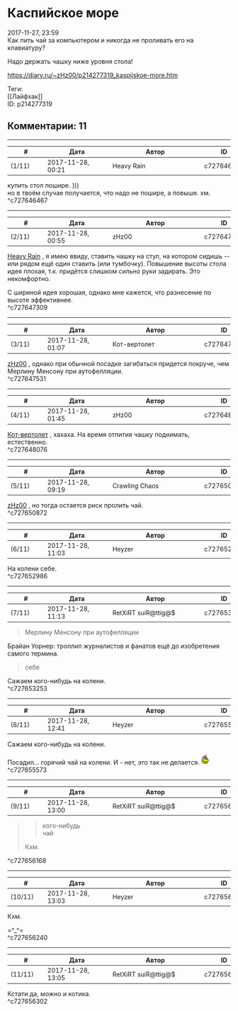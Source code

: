 Каспийское море
===============

  
2017-11-27, 23:59  
 Как пить чай за компьютером и никогда не проливать его на клавиатуру?   
   
 Надо держать чашку ниже уровня стола!   
  
<https://diary.ru/~zHz00/p214277319_kaspijskoe-more.htm>  
  
Теги:  
[[Лайфхак]]  
ID: p214277319  


Комментарии: 11
---------------

  


---



|         #         |              Дата              |                     Автор                     |           ID           |
| --- | --- | --- | --- |
| (1/11) | 2017-11-28, 00:21 | Heavy Rain | c727646467 |

  
 купить стол пошире. )))   
 но в твоём случае получается, что надо не пошире, а повыше. хм.   
 ^c727646467

---



|         #         |              Дата              |                     Автор                     |           ID           |
| --- | --- | --- | --- |
| (2/11) | 2017-11-28, 00:55 | zHz00 | c727647309 |

  
  [Heavy Rain](http://kogacz.diary.ru "dear j ournal")  , я имею ввиду, ставить чашку на стул, на котором сидишь -- или рядом ещё один ставить (или тумбочку). Повышение высоты стола идея плохая, т.к. придётся слишком сильно руки задирать. Это некомфортно.   
   
 С шириной идея хорошая, однако мне кажется, что разнесение по высоте эффективнее.   
 ^c727647309

---



|         #         |              Дата              |                     Автор                     |           ID           |
| --- | --- | --- | --- |
| (3/11) | 2017-11-28, 01:07 | Кот-вертолет | c727647531 |

  
  [zHz00](https://zHz00.diary.ru "Untitled")  , однако при обычной посадке загибаться придется покруче, чем Мерлину Менсону при аутофелляции.   
 ^c727647531

---



|         #         |              Дата              |                     Автор                     |           ID           |
| --- | --- | --- | --- |
| (4/11) | 2017-11-28, 01:45 | zHz00 | c727648076 |

  
  [Кот-вертолет](http://now-and-zen.diary.ru "Now and zen")  , хахаха. На время отпития чашку поднимать, естественно.   
 ^c727648076

---



|         #         |              Дата              |                     Автор                     |           ID           |
| --- | --- | --- | --- |
| (5/11) | 2017-11-28, 09:19 | Crawling Chaos | c727650872 |

  
  [zHz00](https://zHz00.diary.ru "Untitled")  , но тогда остается риск пролить чай.   
 ^c727650872

---



|         #         |              Дата              |                     Автор                     |           ID           |
| --- | --- | --- | --- |
| (6/11) | 2017-11-28, 11:03 | Heyzer | c727652986 |

  
 На колени себе.   
 ^c727652986

---



|         #         |              Дата              |                     Автор                     |           ID           |
| --- | --- | --- | --- |
| (7/11) | 2017-11-28, 11:13 | RetXiRT suiR@ttig@$ | c727653253 |

  
  
>   Мерлину Менсону при аутофелляции  

 Брайан Уорнер: троллил журналистов и фанатов ещё до изобретения самого термина.   
 
>   себе  

 Сажаем кого-нибудь на колени.    
 ^c727653253

---



|         #         |              Дата              |                     Автор                     |           ID           |
| --- | --- | --- | --- |
| (8/11) | 2017-11-28, 12:41 | Heyzer | c727655573 |

  
  Сажаем кого-нибудь на колени.    
   
 Посадил... горячий чай на колени. И - нет, это так не делается. ![:alles:](pics/3224916.gif)   
 ^c727655573

---



|         #         |              Дата              |                     Автор                     |           ID           |
| --- | --- | --- | --- |
| (9/11) | 2017-11-28, 13:00 | RetXiRT suiR@ttig@$ | c727656168 |

  
 
>  
> >   кого-нибудь   
> >  чай  
> 
>  Кхм. 

   
 ^c727656168

---



|         #         |              Дата              |                     Автор                     |           ID           |
| --- | --- | --- | --- |
| (10/11) | 2017-11-28, 13:03 | Heyzer | c727656240 |

  
  Кхм.   
    
   
 =^\_^=   
 ^c727656240

---



|         #         |              Дата              |                     Автор                     |           ID           |
| --- | --- | --- | --- |
| (11/11) | 2017-11-28, 13:05 | RetXiRT suiR@ttig@$ | c727656302 |

  
  Кстати да, можно и котика.    
 ^c727656302